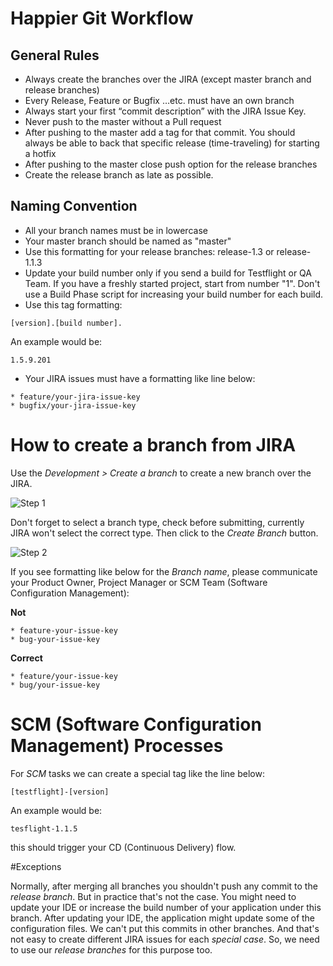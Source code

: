# Happier Git Workflow

## General Rules

* Always create the branches over the JIRA (except master branch and release branches)
* Every Release, Feature or Bugfix …etc. must have an own branch
* Always start your first “commit description” with the JIRA Issue Key.
* Never push to the master without a Pull request
* After pushing to the master add a tag for that commit. You should always be able to back that specific release (time-traveling) for starting a hotfix 
* After pushing to the master close push option for the release branches
* Create the release branch as late as possible.

## Naming Convention

* All your branch names must be in lowercase
* Your master branch should be named as "master"
* Use this formatting for your release branches: release-1.3 or release-1.1.3
* Update your build number only if you send a build for Testflight or QA Team. If you have a freshly started project, start from number "1". 
Don't use a Build Phase script for increasing your build number for each build. 
* Use this tag formatting: 
```
[version].[build number].
```		
An example would be:
```
1.5.9.201
```

* Your JIRA issues must have a formatting like line below:

```
* feature/your-jira-issue-key
* bugfix/your-jira-issue-key
```

# How to create a branch from JIRA 

Use the *Development > Create a branch* to create a new branch over the JIRA.

![Step 1](./CREATE-BRANCH-1.png)

Don't forget to select a branch type, check before submitting, currently JIRA won't select the correct type. Then click to the *Create Branch* button.

![Step 2](./CREATE-BRANCH-2.png) 

If you see formatting like below for the *Branch name*, please communicate your Product Owner, Project Manager or SCM Team (Software Configuration Management):


**Not**
```
* feature-your-issue-key
* bug-your-issue-key
```

**Correct**
```
* feature/your-issue-key
* bug/your-issue-key
```

# SCM (Software Configuration Management) Processes

For *SCM* tasks we can create a special tag like the line below: 

```
[testflight]-[version]
```

An example would be:

```
tesflight-1.1.5
```

this should trigger your CD (Continuous Delivery) flow. 


#Exceptions

Normally, after merging all branches you shouldn't push any commit to the *release branch*. But in practice that's not the case. You might need to update your IDE or increase the build number of your application under this branch. After updating your IDE, the application might update some of the configuration files. We can't put this commits in other branches. And that's not easy to create different JIRA issues for each *special case*. So, we need to use our *release branches* for this purpose too.
